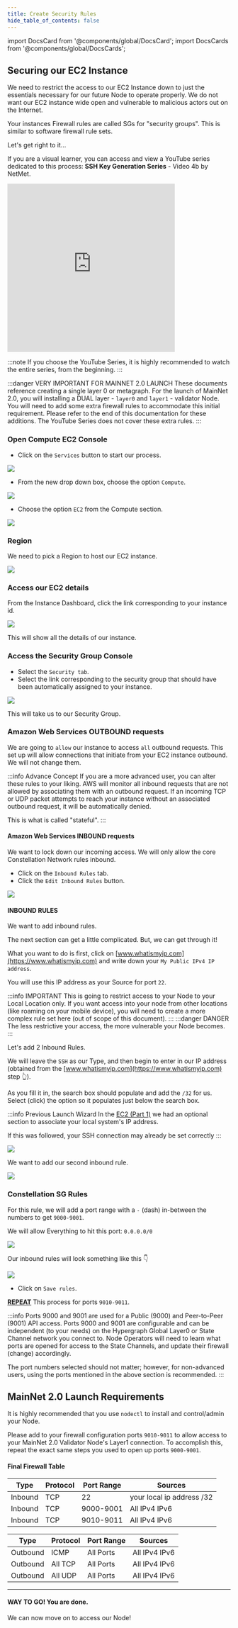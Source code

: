 ```yaml
---
title: Create Security Rules
hide_table_of_contents: false
---
```

<intro-end />

import DocsCard from '@components/global/DocsCard';
import DocsCards from '@components/global/DocsCards';

<head>
  <title>Amazon Web Services (AWS)</title>
  <meta
    name="description"
    content="Apply our Security Group(s) to our EC2 Instance"
  />
</head>

## Securing our EC2 Instance

We need to restrict the access to our EC2 Instance down to just the essentials necessary for our future Node to operate properly. We do not want our EC2 instance wide open and vulnerable to malicious actors out on the Internet.

Your instances Firewall rules are called SGs for "security groups".  This is similar to software firewall rule sets.

Let's get right to it...

If you are a visual learner, you can access and view a YouTube series dedicated to this process: **SSH Key Generation Series** - Video 4b by NetMet.

<iframe width="75%" height="380" src="https://www.youtube.com/embed/0plYuXJwfOU" title="YouTube video player" frameborder="0" allow="accelerometer; autoplay; clipboard-write; encrypted-media; gyroscope; picture-in-picture" allowfullscreen></iframe>

<br/>

:::note
If you choose the YouTube Series, it is highly recommended to watch the entire series, from the beginning.
:::

:::danger VERY IMPORTANT FOR MAINNET 2.0 LAUNCH
These documents reference creating a single layer 0 or metagraph.  For the launch of MainNet 2.0, you will installing a DUAL layer - `layer0` and `layer1` - validator Node.  You will need to add some extra firewall rules to accommodate this initial requirement.   Please refer to the end of this documentation for these additions.  The YouTube Series does not cover these extra rules.
:::

### Open Compute EC2 Console 

- Click on the `Services` button to start our process.

![](/img/validator_nodes/node-aws-ec2-services1.png)

- From the new drop down box, choose the option `Compute`.

![](/img/validator_nodes/node-aws-ec2-services2.png)

- Choose the option `EC2` from the Compute section.

![](/img/validator_nodes/node-aws-ec2-services3.png)

### Region

We need to pick a Region to host our EC2 instance.

![](/img/validator_nodes/node-aws-ec2-3.png)

### Access our EC2 details

From the Instance Dashboard, click the link corresponding to your instance id.

![](/img/validator_nodes/node-aws-ec2-launch3.png)

This will show all the details of our instance.

### Access the Security Group Console

  - Select the `Security tab`.
  - Select the link corresponding to the security group that should have been automatically assigned to your instance.

![](/img/validator_nodes/node-aws-sg4.png)

This will take us to our Security Group.

### Amazon Web Services OUTBOUND requests

We are going to `allow` our instance to access `all` outbound requests. This set up will allow connections that initiate from your EC2 instance outbound. We will not change them. 

:::info Advance Concept
If you are a more advanced user, you can alter these rules to your liking.  AWS will monitor all inbound requests that are not allowed by associating them with an outbound request.  If an incoming TCP or UDP packet attempts to reach your instance without an associated outbound request, it will be automatically denied.

This is what is called "stateful".
:::

#### Amazon Web Services INBOUND requests

We want to lock down our incoming access. We will only allow the core Constellation Network rules inbound.

- Click on the `Inbound Rules` tab.
- Click the `Edit Inbound Rules` button.

![](/img/validator_nodes/node-aws-sg5.png)

#### INBOUND RULES
We want to add inbound rules.

The next section can get a little complicated. But, we can get through it! 

What you want to do is first, click on [www.whatismyip.com](https://www.whatismyip.com) and write down your `My Public IPv4 IP address`.

You will use this IP address as your Source for port `22`.

:::info IMPORTANT 
This is going to restrict access to your Node to your Local Location only.  If you want access into your node from other locations (like roaming on your mobile device), you will need to create a more complex rule set here (out of scope of this document). 
:::
:::danger DANGER
The less restrictive your access, the more vulnerable your Node becomes.
:::

Let's add 2 Inbound Rules.

We will leave the `SSH` as our Type, and then begin to enter in our IP address (obtained from the [www.whatismyip.com](https://www.whatismyip.com) step 👆).

As you fill it in, the search box should populate and add the `/32` for us. Select (click) the option so it populates just below the search box.

:::info Previous Launch Wizard
In the [EC2 (Part 1)](/validate/setup-guides/aws/createEC2) we had an optional section to associate your local system's IP address. 

If this was followed, your SSH connection may already be set correctly
:::

![](/img/validator_nodes/node-aws-sg6.png)

We want to add our second inbound rule.

![](/img/validator_nodes/node-aws-sg7.png)

### Constellation SG Rules

For this rule, we will add a port range with a `-` (dash) in-between the numbers to get `9000-9001`.

We will allow Everything to hit this port: `0.0.0.0/0`

![](/img/validator_nodes/node-aws-sg8.png)

Our inbound rules will look something like this 👇

![](/img/validator_nodes/node-aws-sg9.png)

- Click on `Save rules`.

**[REPEAT](#constellation-sg-rules)** This process for ports `9010-9011`.

:::info
Ports 9000 and 9001 are used for a Public (9000) and Peer-to-Peer (9001) API access. Ports 9000 and 9001 are configurable and can be independent (to your needs) on the Hypergraph Global Layer0 or State Channel network you connect to.  Node Operators will need to learn what ports are opened for access to the State Channels, and update their firewall (change) accordingly.

The port numbers selected should not matter; however, for non-advanced users, using the ports mentioned in the above section is recommended.
:::

## MainNet 2.0 Launch Requirements

It is highly recommended that you use `nodectl` to install and control/admin your Node.

Please add to your firewall configuration ports `9010-9011` to allow access to your MainNet 2.0 Validator Node's Layer1 connection.  To accomplish this, repeat the exact same steps you used to open up ports `9000-9001`.

#### Final Firewall Table 

| Type	| Protocol	| Port Range	| Sources |
| ----  | -----| ----- | ---- |
| Inbound	| TCP	| 22	| your local ip address /32 |
| Inbound	| TCP	| 9000-9001	| All IPv4 IPv6
| Inbound	| TCP	| 9010-9011	| All IPv4 IPv6

| Type	| Protocol	| Port Range	| Sources |
| ----  | -----| ----- | ---- |
| Outbound	| ICMP	| All Ports	| All IPv4 IPv6 |
| Outbound	| All TCP	| All Ports |	All IPv4 IPv6 |
| Outbound	| All UDP	| All Ports	| All IPv4 IPv6 |

---

#### WAY TO GO! You are done.
We can now move on to access our Node!